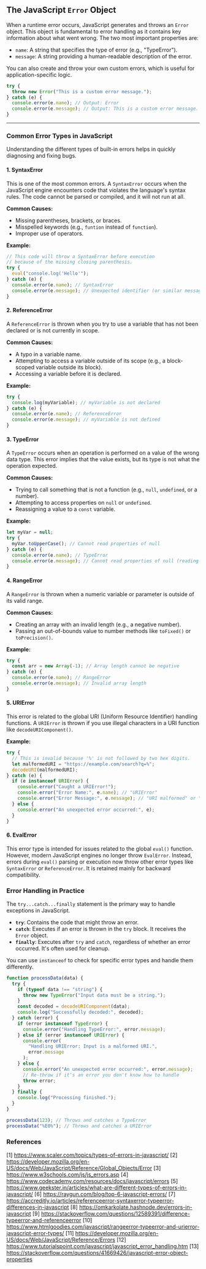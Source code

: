## **The JavaScript `Error` Object**

When a runtime error occurs, JavaScript generates and throws an `Error` object. This object is fundamental to error handling as it contains key information about what went wrong. The two most important properties are:

- `name`: A string that specifies the type of error (e.g., "TypeError").
- `message`: A string providing a human-readable description of the error.

You can also create and throw your own custom errors, which is useful for application-specific logic.

```javascript
try {
  throw new Error("This is a custom error message.");
} catch (e) {
  console.error(e.name); // Output: Error
  console.error(e.message); // Output: This is a custom error message.
}
```

---

### **Common Error Types in JavaScript**

Understanding the different types of built-in errors helps in quickly diagnosing and fixing bugs.

#### **1. SyntaxError**

This is one of the most common errors. A `SyntaxError` occurs when the JavaScript engine encounters code that violates the language's syntax rules. The code cannot be parsed or compiled, and it will not run at all.

**Common Causes:**

- Missing parentheses, brackets, or braces.
- Misspelled keywords (e.g., `funtion` instead of `function`).
- Improper use of operators.

**Example:**

```javascript
// This code will throw a SyntaxError before execution
// because of the missing closing parenthesis.
try {
  eval("console.log('Hello'");
} catch (e) {
  console.error(e.name); // SyntaxError
  console.error(e.message); // Unexpected identifier (or similar message)
}
```

#### **2. ReferenceError**

A `ReferenceError` is thrown when you try to use a variable that has not been declared or is not currently in scope.

**Common Causes:**

- A typo in a variable name.
- Attempting to access a variable outside of its scope (e.g., a block-scoped variable outside its block).
- Accessing a variable before it is declared.

**Example:**

```javascript
try {
  console.log(myVariable); // myVariable is not declared
} catch (e) {
  console.error(e.name); // ReferenceError
  console.error(e.message); // myVariable is not defined
}
```

#### **3. TypeError**

A `TypeError` occurs when an operation is performed on a value of the wrong data type. This error implies that the value exists, but its type is not what the operation expected.

**Common Causes:**

- Trying to call something that is not a function (e.g., `null`, `undefined`, or a number).
- Attempting to access properties on `null` or `undefined`.
- Reassigning a value to a `const` variable.

**Example:**

```javascript
let myVar = null;
try {
  myVar.toUpperCase(); // Cannot read properties of null
} catch (e) {
  console.error(e.name); // TypeError
  console.error(e.message); // Cannot read properties of null (reading 'toUpperCase')
}
```

#### **4. RangeError**

A `RangeError` is thrown when a numeric variable or parameter is outside of its valid range.

**Common Causes:**

- Creating an array with an invalid length (e.g., a negative number).
- Passing an out-of-bounds value to number methods like `toFixed()` or `toPrecision()`.

**Example:**

```javascript
try {
  const arr = new Array(-1); // Array length cannot be negative
} catch (e) {
  console.error(e.name); // RangeError
  console.error(e.message); // Invalid array length
}
```

#### **5. URIError**

This error is related to the global URI (Uniform Resource Identifier) handling functions. A `URIError` is thrown if you use illegal characters in a URI function like `decodeURIComponent()`.

**Example:**

```javascript
try {
  // This is invalid because '%' is not followed by two hex digits.
  let malformedURI = "https://example.com/search?q=%";
  decodeURI(malformedURI);
} catch (e) {
  if (e instanceof URIError) {
    console.error("Caught a URIError!");
    console.error("Error Name:", e.name); // "URIError"
    console.error("Error Message:", e.message); // "URI malformed" or "malformed URI sequence"
  } else {
    console.error("An unexpected error occurred:", e);
  }
}
```

#### **6. EvalError**

This error type is intended for issues related to the global `eval()` function. However, modern JavaScript engines no longer throw `EvalError`. Instead, errors during `eval()` parsing or execution now throw other error types like `SyntaxError` or `ReferenceError`. It is retained mainly for backward compatibility.

### **Error Handling in Practice**

The `try...catch...finally` statement is the primary way to handle exceptions in JavaScript.

- **`try`**: Contains the code that might throw an error.
- **`catch`**: Executes if an error is thrown in the `try` block. It receives the `Error` object.
- **`finally`**: Executes after `try` and `catch`, regardless of whether an error occurred. It's often used for cleanup.

You can use `instanceof` to check for specific error types and handle them differently.

```javascript
function processData(data) {
  try {
    if (typeof data !== "string") {
      throw new TypeError("Input data must be a string.");
    }
    const decoded = decodeURIComponent(data);
    console.log("Successfully decoded:", decoded);
  } catch (error) {
    if (error instanceof TypeError) {
      console.error("Handling TypeError:", error.message);
    } else if (error instanceof URIError) {
      console.error(
        "Handling URIError: Input is a malformed URI.",
        error.message
      );
    } else {
      console.error("An unexpected error occurred:", error.message);
      // Re-throw if it's an error you don't know how to handle
      throw error;
    }
  } finally {
    console.log("Processing finished.");
  }
}

processData(123); // Throws and catches a TypeError
processData("%E0%"); // Throws and catches a URIError
```

### References

[1] https://www.scaler.com/topics/types-of-errors-in-javascript/
[2] https://developer.mozilla.org/en-US/docs/Web/JavaScript/Reference/Global_Objects/Error
[3] https://www.w3schools.com/js/js_errors.asp
[4] https://www.codecademy.com/resources/docs/javascript/errors
[5] https://www.geekster.in/articles/what-are-different-types-of-errors-in-javascript/
[6] https://raygun.com/blog/top-6-javascript-errors/
[7] https://accreditly.io/articles/referenceerror-syntaxerror-typeerror-differences-in-javascript
[8] https://omkarkolate.hashnode.dev/errors-in-javascript
[9] https://stackoverflow.com/questions/12589391/difference-typeerror-and-referenceerror
[10] https://www.htmlgoodies.com/javascript/rangeerror-typeerror-and-urierror-javascript-error-types/
[11] https://developer.mozilla.org/en-US/docs/Web/JavaScript/Reference/Errors
[12] https://www.tutorialspoint.com/javascript/javascript_error_handling.htm
[13] https://stackoverflow.com/questions/41669426/javascript-error-object-properties

